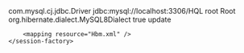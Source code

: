 <?xml version="1.0" encoding="UTF-8"?>
<!DOCTYPE hibernate-configuration PUBLIC
        "-//Hibernate/Hibernate Configuration DTD 3.0//EN"
        "http://hibernate.org/dtd/hibernate-configuration-3.0.dtd">
<hibernate-configuration>
    <session-factory>
       <property name="hibernate.connection.driver_class"> com.mysql.cj.jdbc.Driver </property>
		<property name="hibernate.connection.url"> jdbc:mysql://localhost:3306/HQL </property>
		<property name="hibernate.connection.username"> root </property>
		<property name="hibernate.connection.password"> Root </property>
		<property name="hibernate.dialect"> org.hibernate.dialect.MySQL8Dialect </property>
		<property name="show_sql">true</property>
		<!-- <property name="hbm2ddl.auto">create</property> -->
		<property name="hbm2ddl.auto">update</property>
		
        <mapping resource="Hbm.xml" />
    </session-factory>
</hibernate-configuration>

